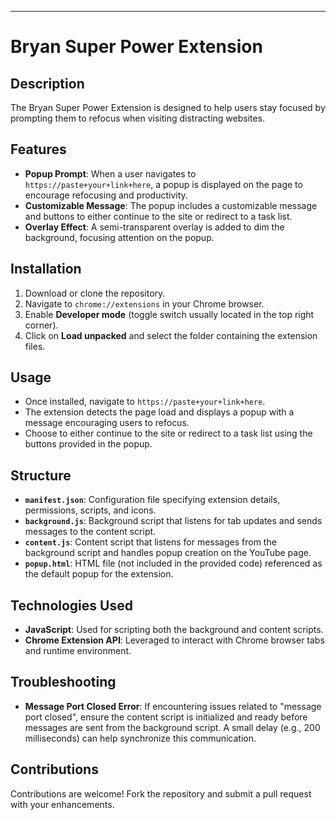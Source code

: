 ---

# Bryan Super Power Extension

## Description

The Bryan Super Power Extension is designed to help users stay focused by prompting them to refocus when visiting distracting websites.

## Features

- **Popup Prompt**: When a user navigates to `https://paste+your+link+here`, a popup is displayed on the page to encourage refocusing and productivity.
- **Customizable Message**: The popup includes a customizable message and buttons to either continue to the site or redirect to a task list.
- **Overlay Effect**: A semi-transparent overlay is added to dim the background, focusing attention on the popup.

## Installation

1. Download or clone the repository.
2. Navigate to `chrome://extensions` in your Chrome browser.
3. Enable **Developer mode** (toggle switch usually located in the top right corner).
4. Click on **Load unpacked** and select the folder containing the extension files.

## Usage

- Once installed, navigate to `https://paste+your+link+here`.
- The extension detects the page load and displays a popup with a message encouraging users to refocus.
- Choose to either continue to the site or redirect to a task list using the buttons provided in the popup.

## Structure

- **`manifest.json`**: Configuration file specifying extension details, permissions, scripts, and icons.
- **`background.js`**: Background script that listens for tab updates and sends messages to the content script.
- **`content.js`**: Content script that listens for messages from the background script and handles popup creation on the YouTube page.
- **`popup.html`**: HTML file (not included in the provided code) referenced as the default popup for the extension.

## Technologies Used

- **JavaScript**: Used for scripting both the background and content scripts.
- **Chrome Extension API**: Leveraged to interact with Chrome browser tabs and runtime environment.

## Troubleshooting

- **Message Port Closed Error**: If encountering issues related to "message port closed", ensure the content script is initialized and ready before messages are sent from the background script. A small delay (e.g., 200 milliseconds) can help synchronize this communication.

## Contributions

Contributions are welcome! Fork the repository and submit a pull request with your enhancements.
